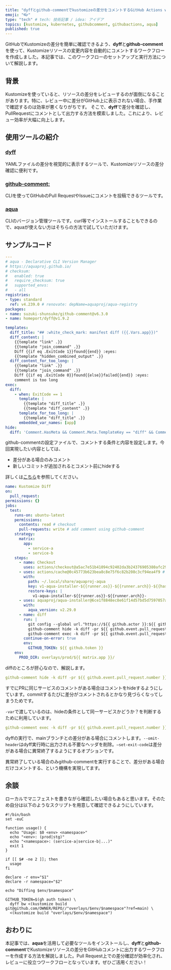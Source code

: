 ```yaml
---
title: "dyffとgithub-commentでkustomizeの差分をコメントするGitHub Actions workflowを作成しました"
emoji: "👓"
type: "tech" # tech: 技術記事 / idea: アイデア
topics: [kustomize, kubernetes, githubcomment, githubactions, aqua]
published: true
---
```


GitHubでKustomizeの差分を簡単に確認できるよう、**dyff**と**github-comment**を使って、Kustomizeリソースの変更内容を自動的にコメントするワークフローを作成しました。本記事では、このワークフローのセットアップと実行方法について解説します。

## 背景

Kustomizeを使っていると、リソースの差分をレビューするのが面倒になることがあります。特に、レビュー中に差分がGitHub上に表示されない場合、手作業で確認するのは効率が悪くなりがちです。
そこで、**dyff**で差分を確認し、PullRequestにコメントとして出力する方法を模索しました。これにより、レビュー効率が大幅に向上します。

## 使用ツールの紹介

### [**dyff**](https://github.com/homeport/dyff)

YAMLファイルの差分を視覚的に表示するツールで、Kustomizeリソースの差分確認に便利です。

### [**github-comment**:](https://github.com/suzuki-shunsuke/github-comment)

CLIを使ってGitHubのPull RequestやIssueにコメントを投稿できるツールです。

### [**aqua**](https://github.com/aquaproj/aqua)

CLIのバージョン管理ツールです。curl等でインストールすることもできるので、aquaが使えない方はそちらの方法で試していただけます。

## サンプルコード

```yaml:aqua.yaml
---
# aqua - Declarative CLI Version Manager
# https://aquaproj.github.io/
# checksum:
#   enabled: true
#   require_checksum: true
#   supported_envs:
#   - all
registries:
- type: standard
  ref: v4.239.0 # renovate: depName=aquaproj/aqua-registry
packages:
- name: suzuki-shunsuke/github-comment@v6.3.0
- name: homeport/dyff@v1.9.2
```

```yaml:.github/.github-comment.yaml
templates:
  diff_title: "## :white_check_mark: manifest diff ({{.Vars.app}})"
  diff_content: |
    {{template "link" .}}
    {{template "join_command" .}}
    Diff {{if eq .ExitCode 1}}found{{end}} :eyes:
    {{template "hidden_combined_output" .}}
  diff_content_for_too_long: |
    {{template "link" .}}
    {{template "join_command" .}}
    Diff {{if eq .ExitCode 0}}found{{else}}failed{{end}} :eyes:
    comment is too long
exec:
  diff:
    - when: ExitCode == 1
      template: |
        {{template "diff_title" .}}
        {{template "diff_content" .}}
      template_for_too_long: |
        {{template "diff_title" .}}
      embedded_var_names: [app]
hide:
  diff: 'Comment.HasMeta && Comment.Meta.TemplateKey == "diff" && Comment.Meta.Vars.app == Vars.app'
```

github-commentの設定ファイルで、コメントする条件と内容を設定します。今回実現したい内容としては、

- 差分がある場合のみコメント
- 新しいコミットが追加されるとコメント前にhideする

詳しくは[こちら](https://suzuki-shunsuke.github.io/github-comment/config)を参照してください。

```yaml:.github/workflows/kustomize_diff.yaml
name: Kustomize Diff
on:
  pull_request:
permissions: {}
jobs:
  test:
    runs-on: ubuntu-latest
    permissions:
      contents: read # checkout
      pull-requests: write # add comment using github-comment
    strategy:
      matrix:
        app:
          - service-a
          - service-b
    steps:
      - name: Checkout
        uses: actions/checkout@a5ac7e51b41094c92402da3b24376905380afc29 #v4.1.6
      - uses: actions/cache@0c45773b623bea8c8e75f6c82b208c3cf94ea4f9 # v4.0.2
        with:
          path: ~/.local/share/aquaproj-aqua
          key: v1-aqua-installer-${{runner.os}}-${{runner.arch}}-${{hashFiles('aqua.yaml')}}
          restore-keys: |
            v1-aqua-installer-${{runner.os}}-${{runner.arch}}-
      - uses: aquaproj/aqua-installer@6ce1f8848ec8e61f14d57bd5d7597057a6dd187c # v3.0.1
        with:
          aqua_version: v2.29.0
      - name: diff
        run: |
          git config --global url."https://${{ github.actor }}:${{ github.token }}@github.com".insteadOf ${{ github.server_url }}
          github-comment hide -k diff -pr ${{ github.event.pull_request.number }} --config .github/.github-comment.yaml -var 'app:${{ matrix.app }}'
          github-comment exec -k diff -pr ${{ github.event.pull_request.number }} --config .github/.github-comment.yaml -var 'app:${{ matrix.app }}' -- dyff --omit-header --set-exit-code bw <(kustomize build ${{ github.server_url }}/${{ github.repository }}//${{ env.PROD_DIR }}?ref=main) <(kustomize build ${{ env.PROD_DIR }})
        continue-on-error: true
        env:
          GITHUB_TOKEN: ${{ github.token }}
    env:
      PROD_DIR: overlays/prod/${{ matrix.app }}/
```

diffのところが肝心なので、解説します。

```yaml
github-comment hide -k diff -pr ${{ github.event.pull_request.number }} --config .github/.github-comment.yaml -var 'app:${{ matrix.app }}'
```

すでにPRに同じサービスのコメントがある場合はコメントをhideするようにしています。commitするたびに差分がコメントされるとかなり見づらくなってしまうためです。

`-var`で渡しているのは、hideの条件として同一サービスかどうか？を判断するために利用しています。

```yaml
github-comment exec -k diff -pr ${{ github.event.pull_request.number }} --config .github/.github-comment.yaml -var 'app:${{ matrix.app }}' -- dyff --omit-header --set-exit-code bw <(kustomize build ${{ github.server_url }}/${{ github.repository }}//${{ env.PROD_DIR }}?ref=main) <(kustomize build ${{ env.PROD_DIR }})
```

dyffの実行で、mainブランチとの差分がある場合にコメントします。`--omit-header`はdyff実行時に出力される不要なヘッダを削除。`—set-exit-code`は差分がある場合に異常終了するようにするオプションです。

異常終了している場合のみgithub-commentを実行することで、差分がある場合だけコメントする、という機構を実現してます。

## 余談

ローカルでマニフェストを書きながら確認したい場合もあると思います。そのため自分は以下のようなスクリプトを用意して確認できるようにしています。

```shell
#!/bin/bash
set -euC

function usage() {
  echo "Usage: $0 <env> <namespace>"
  echo "<env>: (prod|stg)"
  echo "<namespace>: (sercice-a|sercice-b|...)"
  exit 1
}

if [[ $# -ne 2 ]]; then
  usage
fi

declare -r env="$1"
declare -r namespace="$2"

echo "Diffing $env/$namespace"

GITHUB_TOKEN=$(gh auth token) \
  dyff bw <(kustomize build git@github.com/OWNER/REPO//"overlays/$env/$namespace"?ref=main) \
  <(kustomize build "overlays/$env/$namespace")
```

## おわりに

本記事では、**aqua**を活用して必要なツールをインストールし、**dyff**と**github-comment**でKustomizeリソースの差分をGitHubコメントに出力するワークフローを作成する方法を解説しました。Pull
Request上での差分確認が効率化され、レビューに役立つワークフローとなっています。ぜひご活用ください！
